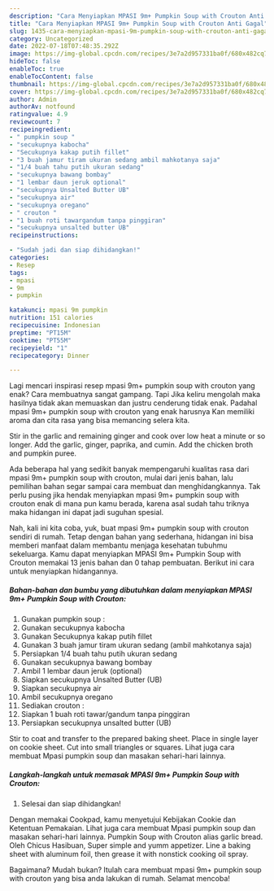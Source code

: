 ```yaml
---
description: "Cara Menyiapkan MPASI 9m+ Pumpkin Soup with Crouton Anti Gagal"
title: "Cara Menyiapkan MPASI 9m+ Pumpkin Soup with Crouton Anti Gagal"
slug: 1435-cara-menyiapkan-mpasi-9m-pumpkin-soup-with-crouton-anti-gagal
category: Uncategorized
date: 2022-07-18T07:48:35.292Z
image: https://img-global.cpcdn.com/recipes/3e7a2d957331ba0f/680x482cq70/mpasi-9m-pumpkin-soup-with-crouton-foto-resep-utama.jpg
hideToc: false
enableToc: true
enableTocContent: false
thumbnail: https://img-global.cpcdn.com/recipes/3e7a2d957331ba0f/680x482cq70/mpasi-9m-pumpkin-soup-with-crouton-foto-resep-utama.jpg
cover: https://img-global.cpcdn.com/recipes/3e7a2d957331ba0f/680x482cq70/mpasi-9m-pumpkin-soup-with-crouton-foto-resep-utama.jpg
author: Admin
authorAv: notfound
ratingvalue: 4.9
reviewcount: 7
recipeingredient:
- " pumpkin soup "
- "secukupnya kabocha"
- "Secukupnya kakap putih fillet"
- "3 buah jamur tiram ukuran sedang ambil mahkotanya saja"
- "1/4 buah tahu putih ukuran sedang"
- "secukupnya bawang bombay"
- "1 lembar daun jeruk optional"
- "secukupnya Unsalted Butter UB"
- "secukupnya air"
- "secukupnya oregano"
- " crouton "
- "1 buah roti tawargandum tanpa pinggiran"
- "secukupnya unsalted butter UB"
recipeinstructions:

- "Sudah jadi dan siap dihidangkan!"
categories:
- Resep
tags:
- mpasi
- 9m
- pumpkin

katakunci: mpasi 9m pumpkin 
nutrition: 151 calories
recipecuisine: Indonesian
preptime: "PT15M"
cooktime: "PT55M"
recipeyield: "1"
recipecategory: Dinner

---
```



Lagi mencari inspirasi resep mpasi 9m+ pumpkin soup with crouton yang enak? Cara membuatnya sangat gampang. Tapi Jika keliru mengolah maka hasilnya tidak akan memuaskan dan justru cenderung tidak enak. Padahal mpasi 9m+ pumpkin soup with crouton yang enak harusnya Kan memiliki aroma dan cita rasa yang bisa memancing selera kita.


Stir in the garlic and remaining ginger and cook over low heat a minute or so longer. Add the garlic, ginger, paprika, and cumin. Add the chicken broth and pumpkin puree.

Ada beberapa hal yang sedikit banyak mempengaruhi kualitas rasa dari mpasi 9m+ pumpkin soup with crouton, mulai dari jenis bahan, lalu pemilihan bahan segar sampai cara membuat dan menghidangkannya. Tak perlu pusing jika hendak menyiapkan mpasi 9m+ pumpkin soup with crouton enak di mana pun kamu berada, karena asal sudah tahu triknya maka hidangan ini dapat jadi suguhan spesial.


Nah, kali ini kita coba, yuk, buat mpasi 9m+ pumpkin soup with crouton sendiri di rumah. Tetap dengan bahan yang sederhana, hidangan ini bisa memberi manfaat dalam membantu menjaga kesehatan tubuhmu sekeluarga. Kamu dapat menyiapkan MPASI 9m+ Pumpkin Soup with Crouton memakai 13 jenis bahan dan 0 tahap pembuatan. Berikut ini cara untuk menyiapkan hidangannya.

<!--inarticleads1-->

##### Bahan-bahan dan bumbu yang dibutuhkan dalam menyiapkan MPASI 9m+ Pumpkin Soup with Crouton:

1. Gunakan  pumpkin soup :
1. Gunakan secukupnya kabocha
1. Gunakan Secukupnya kakap putih fillet
1. Gunakan 3 buah jamur tiram ukuran sedang (ambil mahkotanya saja)
1. Persiapkan 1/4 buah tahu putih ukuran sedang
1. Gunakan secukupnya bawang bombay
1. Ambil 1 lembar daun jeruk (optional)
1. Siapkan secukupnya Unsalted Butter (UB)
1. Siapkan secukupnya air
1. Ambil secukupnya oregano
1. Sediakan  crouton :
1. Siapkan 1 buah roti tawar/gandum tanpa pinggiran
1. Persiapkan secukupnya unsalted butter (UB)


Stir to coat and transfer to the prepared baking sheet. Place in single layer on cookie sheet. Cut into small triangles or squares. Lihat juga cara membuat Mpasi pumpkin soup dan masakan sehari-hari lainnya. 

<!--inarticleads2-->

##### Langkah-langkah untuk memasak MPASI 9m+ Pumpkin Soup with Crouton:


1. Selesai dan siap dihidangkan!

Dengan memakai Cookpad, kamu menyetujui Kebijakan Cookie dan Ketentuan Pemakaian. Lihat juga cara membuat Mpasi pumpkin soup dan masakan sehari-hari lainnya. Pumpkin Soup with Crouton alias garlic bread. Oleh Chicus Hasibuan, Super simple and yumm appetizer. Line a baking sheet with aluminum foil, then grease it with nonstick cooking oil spray. 

Bagaimana? Mudah bukan? Itulah cara membuat mpasi 9m+ pumpkin soup with crouton yang bisa anda lakukan di rumah. Selamat mencoba!
